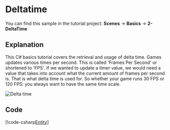 # Deltatime
You can find this sample in the tutorial project: **Scenes** -> **Basics** -> **2-DeltaTime** 

## Explanation
This C# basics tutorial covers the retrieval and usage of delta time. Games updates various times per second. This is called 'Frames Per Second' or shortened to 'FPS'. If we wanted to update a timer value, we would need a value that takes into account what the current amount of frames per second is. That is what delta time is used for. So whether your game runs 30 FPS or 120 FPS: you always want to have the same time scale.

![Delta time](media/deltatime.png)

## Code
[!code-csharp[Entity](..\..\..\Tutorials\Tutorials\Basics\DeltaTime.cs)]
